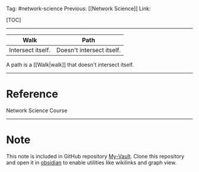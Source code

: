 Tag: #network-science 
Previous: [[Network Science]]
Link: 

[TOC]

---

| Walk              | Path                      |
| ----------------- | ------------------------- |
| Intersect itself. | Doesn't intersect itself. | 

A path is a [[Walk|walk]] that doesn't intersect itself.

---

# Reference

Network Science Course

---

# Note

This note is included in GitHub repository [My-Vault](https://github.com/LittleD3092/My-Vault.git). Clone this repository and open it in [obsidian](https://obsidian.md/) to enable utilities like wikilinks and graph view.